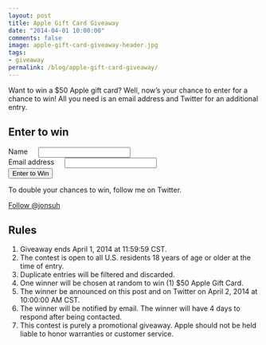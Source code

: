 ```yaml
---
layout: post
title: Apple Gift Card Giveaway
date: "2014-04-01 10:00:00"
comments: false
image: apple-gift-card-giveaway-header.jpg
tags:
- giveaway
permalink: /blog/apple-gift-card-giveaway/
---
```


Want to win a $50 Apple gift card? Well, now’s your chance to enter for a chance to win! All you need is an email address and Twitter for an additional entry.

<!--more-->

## Enter to win

<form class="form apple-gift-card-giveaway js-apple-gift-card-giveaway">
  <div class="row collapse">
    <div class="small-12 medium-6 columns">
      <label>Name</label>
      <input type="text">    
    </div>
    <div class="small-12 medium-6 columns">
      <label>Email address</label>
      <input type="email">  
    </div>
  </div>
  <input type="submit" value="Enter to Win" class="button">
</form>


To double your chances to win, follow me on Twitter.

<a href="https://twitter.com/jonsuh" class="twitter-follow-button" data-show-count="false" data-size="large">Follow @jonsuh</a>

## Rules

1. Giveaway ends April 1, 2014 at 11:59:59 CST.
2. The contest is open to all U.S. residents 18 years of age or older at the time of entry.
3. Duplicate entries will be filtered and discarded.
4. One winner will be chosen at random to win (1) $50 Apple Gift Card.
5. The winner be announced on this post and on Twitter on April 2, 2014 at 10:00:00 AM CST.
6. The winner will be notified by email. The winner will have 4 days to respond after being contacted.
7. This contest is purely a promotional giveaway. Apple should not be held liable to honor warranties or customer service.